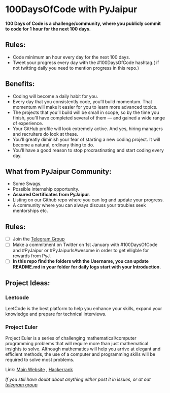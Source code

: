 # 100DaysOfCode with PyJaipur

**100 Days of Code is a challenge/community, where you publicly commit to code for 1 hour for the next 100 days.**

## Rules:
* Code minimum an hour every day for the next 100 days.
* Tweet your progress every day with the #100DaysOfCode hashtag.( if not twitting daily you need to mention progress in this repo.)

## Benefits:
* Coding will become a daily habit for you.
* Every day that you consistently code, you’ll build momentum. That momentum will make it easier for you to learn more advanced topics.
* The projects that you’ll build will be small in scope, so by the time you finish, you’ll have completed several of them — and gained a wide range of experience.
* Your GitHub profile will look extremely active. And yes, hiring managers and recruiters do look at these.
* You’ll greatly diminish your fear of starting a new coding project. It will become a natural, ordinary thing to do.
* You’ll have a good reason to stop procrastinating and start coding every day.

## What from PyJaipur Community:

* Some Swags.
* Possible internship opportunity.
* **Assured Certificates from PyJaipur**.
* Listing on our Github repo where you can log and update your progress.
* A community where you can always discuss your troubles seek mentorships etc.
 
## Rules:

- [ ] Join the [Telegram Group](https://web.telegram.org/#/im?p=@pyjaipur)
- [ ]  Make a commitment on Twitter on 1st January with #100DaysOfCode and #PyJaipur or #PyJaipurIsAwesome in order to get elligble for rewards from PyJ.
- [ ] **In this repo find the folders with the Username, you can update README.md in your folder for daily logs start with your Introduction.**

## Project Ideas:

### Leetcode
LeetCode is the best platform to help you enhance your skills, expand your knowledge and prepare for technical interviews.

### Project Euler

Project Euler is a series of challenging mathematical/computer programming problems that will require more than just mathematical insights to solve. Although mathematics will help you arrive at elegant and efficient methods, the use of a computer and programming skills will be required to solve most problems.

Link: [Main Website](https://projecteuler.net) , [Hackerrank](https://www.hackerrank.com/contests/projecteuler/challenges)

*If you still have doubt about anything either post it in issues, or at out [telegram group](https://web.telegram.org/#/im?p=@pyjaipur)*
